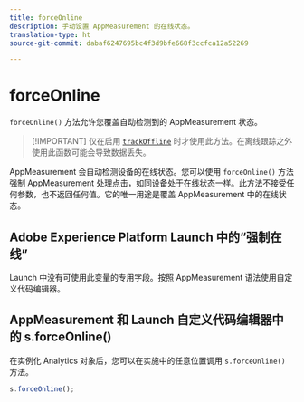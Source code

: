 ```yaml
---
title: forceOnline
description: 手动设置 AppMeasurement 的在线状态。
translation-type: ht
source-git-commit: dabaf6247695bc4f3d9bfe668f3ccfca12a52269

---
```



# forceOnline

`forceOnline()` 方法允许您覆盖自动检测到的 AppMeasurement 状态。

>[!IMPORTANT] 仅在启用 [`trackOffline`](../config-vars/trackoffline.md) 时才使用此方法。在离线跟踪之外使用此函数可能会导致数据丢失。

AppMeasurement 会自动检测设备的在线状态。您可以使用 `forceOnline()` 方法强制 AppMeasurement 处理点击，如同设备处于在线状态一样。此方法不接受任何参数，也不返回任何值。它的唯一用途是覆盖 AppMeasurement 中的在线状态。

## Adobe Experience Platform Launch 中的“强制在线”

Launch 中没有可使用此变量的专用字段。按照 AppMeasurement 语法使用自定义代码编辑器。

## AppMeasurement 和 Launch 自定义代码编辑器中的 s.forceOnline()

在实例化 Analytics 对象后，您可以在实施中的任意位置调用 `s.forceOnline()` 方法。

```js
s.forceOnline();
```
